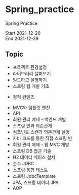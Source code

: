 # Spring_practice
Spring Practice 

Start 2021-12-20  
End 2021-12-29

## Topic
- 프로젝트 환경설정
- 라이브러리 살펴보기
- 빌드하고 실행하기
- 스프링 웹 개발 기초
 * 정적 컨텐츠
  - MVC와 템플릿 엔진
 - API
- 회원 관리 예제 - 백엔드 개발
- 스프링 빈과 의존관계
 - 컴포넌트 스캔과 의존관계 설정
 - 자바 코드를 통한 직접 스프링 빈 
- 회원 관리 예제 - 웹 MVC 개발
- 스프링 DB 접근 기술
 - H2 데이터 베이스 설치
 - 순수 JDBC
 - 스프링 통합 테스트
 - 스프링 JdbcTemplate
 - JPA, 스프링 데이터 JPA
- AOP
